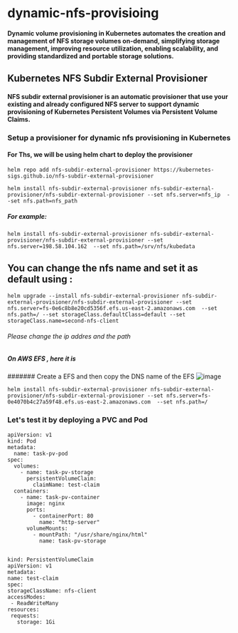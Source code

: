 # dynamic-nfs-provisioing
#### Dynamic volume provisioning in Kubernetes automates the creation and management of NFS storage volumes on-demand, simplifying storage management, improving resource utilization, enabling scalability, and providing standardized and portable storage solutions.
## Kubernetes NFS Subdir External Provisioner
#### NFS subdir external provisioner is an automatic provisioner that use your existing and already configured NFS server to support dynamic provisioning of Kubernetes Persistent Volumes via Persistent Volume Claims.

### Setup a provisioner for dynamic nfs provisioning in Kubernetes
#### For Ths, we will be using helm chart to deploy the provisioner
```
helm repo add nfs-subdir-external-provisioner https://kubernetes-sigs.github.io/nfs-subdir-external-provisioner 
```
```
helm install nfs-subdir-external-provisioner nfs-subdir-external-provisioner/nfs-subdir-external-provisioner --set nfs.server=nfs_ip  --set nfs.path=nfs_path
```
##### For example:
```
helm install nfs-subdir-external-provisioner nfs-subdir-external-provisioner/nfs-subdir-external-provisioner --set nfs.server=198.58.104.162  --set nfs.path=/srv/nfs/kubedata
```
## You can change the nfs name and set it as default using :
```
helm upgrade --install nfs-subdir-external-provisioner nfs-subdir-external-provisioner/nfs-subdir-external-provisioner --set nfs.server=fs-0e6c8b8e20cd5356f.efs.us-east-2.amazonaws.com  --set nfs.path=/ --set storageClass.defaultClass=default --set storageClass.name=second-nfs-client
```

###### Please change the ip addres and the path
##### On AWS EFS , here it is
####### Create a EFS and then copy the DNS name of the EFS
![image](https://github.com/thedevopsguru1/dynamic-nfs-provisioing/assets/126810742/c2136ea6-eb7e-4f4c-bf39-3eed8f5ff764)

```
helm install nfs-subdir-external-provisioner nfs-subdir-external-provisioner/nfs-subdir-external-provisioner --set nfs.server=fs-0e4070b4c27a59f48.efs.us-east-2.amazonaws.com  --set nfs.path=/
```
### Let's test it by deploying a PVC and Pod 
```
apiVersion: v1
kind: Pod
metadata:
  name: task-pv-pod
spec:
  volumes:
    - name: task-pv-storage
      persistentVolumeClaim:
        claimName: test-claim
  containers:
    - name: task-pv-container
      image: nginx
      ports:
        - containerPort: 80
          name: "http-server"
      volumeMounts:
        - mountPath: "/usr/share/nginx/html"
          name: task-pv-storage  
          
   ```
   ```
   kind: PersistentVolumeClaim
apiVersion: v1
metadata:
  name: test-claim
spec:
  storageClassName: nfs-client
  accessModes:
    - ReadWriteMany
  resources:
    requests:
      storage: 1Gi
   
   ```
